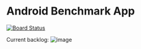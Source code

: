 # Android Benchmark App

[![Board Status](https://dev.azure.com/paulandreica/1bd098a2-3894-460a-b7cf-10a433bdabcd/895f848a-c6ef-4f4f-80e1-bb37bb718df0/_apis/work/boardbadge/f3d57c29-d0e0-4b73-bd39-7379af8a6618?columnOptions=1)](https://dev.azure.com/paulandreica/1bd098a2-3894-460a-b7cf-10a433bdabcd/_boards/board/t/895f848a-c6ef-4f4f-80e1-bb37bb718df0/Microsoft.RequirementCategory/)

Current backlog:
![image](https://user-images.githubusercontent.com/23726030/136828839-37da243f-0eae-402a-b6d4-3aa38a2d394b.png)
